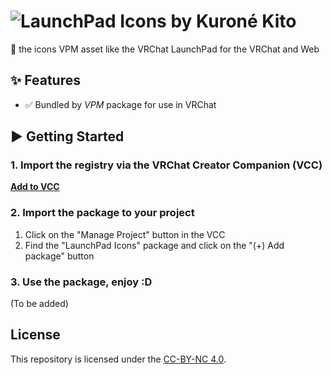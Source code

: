 # ![LaunchPad Icons by Kuroné Kito](https://kurone-kito.github.io/launchpad-icons/banner.png)

🚀 the icons VPM asset like the VRChat LaunchPad for the VRChat and Web

## ✨ Features

- ✅ Bundled by _VPM_ package for use in VRChat

## ▶ Getting Started

### 1. Import the registry via the VRChat Creator Companion (VCC)

**[Add to VCC](vcc://vpm/addRepo?url=https%3A%2F%2Fkurone-kito.github.io%2Fvpm%2Findex.json)**

### 2. Import the package to your project

1. Click on the "Manage Project" button in the VCC
2. Find the "LaunchPad Icons" package and click on the "(+) Add package" button

### 3. Use the package, enjoy :D

(To be added)

## License

This repository is licensed under the [CC-BY-NC 4.0](LICENSE).
